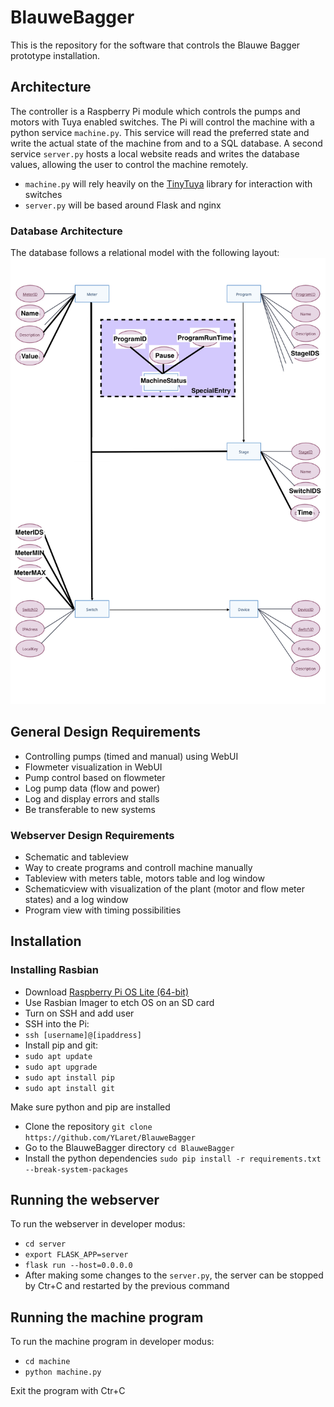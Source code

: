 # BlauweBagger
This is the repository for the software that controls the Blauwe Bagger prototype installation.

## Architecture
The controller is a Raspberry Pi module which controls the pumps and motors with Tuya enabled switches. The Pi will control the machine with a python service `machine.py`. This service will read the preferred state and write the actual state of the machine from and to a SQL database. A second service `server.py` hosts a local website reads and writes the database values, allowing the user to control the machine remotely.
* `machine.py` will rely heavily on the [TinyTuya](https://github.com/jasonacox/tinytuya) library for interaction with switches
* `server.py` will be based around Flask and nginx

### Database Architecture
The database follows a relational model with the following layout:
![Database Architecture](https://raw.githubusercontent.com/YLaret/BlauweBagger/main/docs/databaseArchitecture_v2.jpeg)

## General Design Requirements
* Controlling pumps (timed and manual) using WebUI
* Flowmeter visualization in WebUI
* Pump control based on flowmeter
* Log pump data (flow and power)
* Log and display errors and stalls
* Be transferable to new systems

### Webserver Design Requirements
* Schematic and tableview
* Way to create programs and controll machine manually
* Tableview with meters table, motors table and log window
* Schematicview with visualization of the plant (motor and flow meter states) and a log window
* Program view with timing possibilities

## Installation
### Installing Rasbian
* Download [Raspberry Pi OS Lite (64-bit)](https://www.raspberrypi.com/software/operating-systems/)
* Use Rasbian Imager to etch OS on an SD card
* Turn on SSH and add user
* SSH into the Pi:
* `ssh [username]@[ipaddress]`
* Install pip and git:
* `sudo apt update`
* `sudo apt upgrade`
* `sudo apt install pip`
* `sudo apt install git`


Make sure python and pip are installed
* Clone the repository `git clone https://github.com/YLaret/BlauweBagger`
* Go to the BlauweBagger directory `cd BlauweBagger`
* Install the python dependencies `sudo pip install -r requirements.txt --break-system-packages`

## Running the webserver
To run the webserver in developer modus:
* `cd server`
* `export FLASK_APP=server`
* `flask run --host=0.0.0.0`
* After making some changes to the `server.py`, the server can be stopped by Ctr+C and restarted by the previous command

## Running the machine program
To run the machine program in developer modus:
* `cd machine`
* `python machine.py`

Exit the program with Ctr+C
